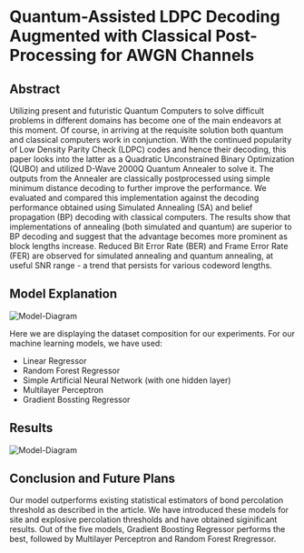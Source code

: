 # Quantum-Assisted LDPC Decoding Augmented with Classical Post-Processing for AWGN Channels


## Abstract
Utilizing present and futuristic Quantum Computers to solve difficult problems in different domains has become one of the main endeavors at this moment. Of course, in arriving at the requisite solution both quantum and classical computers work in conjunction. With the continued popularity of Low Density Parity Check (LDPC) codes and hence their decoding, this paper looks into the latter as a Quadratic Unconstrained Binary Optimization (QUBO) and utilized D-Wave 2000Q Quantum Annealer to solve it. The outputs from the Annealer are classically postprocessed using simple minimum distance decoding to further improve the performance. We evaluated and compared this implementation against the decoding performance obtained using Simulated Annealing (SA) and belief propagation (BP) decoding with classical computers. The results show that implementations of annealing (both simulated and quantum) are superior to BP decoding and suggest that the advantage becomes more prominent as block lengths increase. Reduced Bit Error Rate (BER) and Frame Error Rate (FER) are observed for simulated annealing and quantum annealing, at useful SNR range - a trend that persists for various codeword lengths.


## Model Explanation
![Model-Diagram](Assets/datasetDivision.png)

Here we are displaying the dataset composition for our experiments. For our machine learning models, we have used:
* Linear Regressor
* Random Forest Regressor
* Simple Artificial Neural Network (with one hidden layer)
* Multilayer Perceptron
* Gradient Bossting Regressor

## Results
![Model-Diagram](Assets/resultTable.png)

## Conclusion and Future Plans
Our model outperforms existing statistical estimators of bond percolation threshold as described in the article. We have introduced these models for site and explosive percolation thresholds and have obtained siginificant results. 
Out of the five models, Gradient Boosting Regressor performs the best, followed by Multilayer Perceptron and Random Forest Rregressor.
